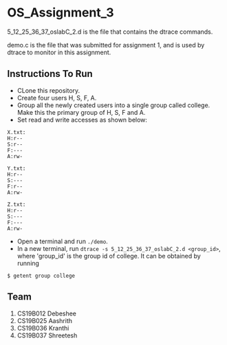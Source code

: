 # OS_Assignment_3

5_12_25_36_37_oslabC_2.d is the file that contains the dtrace commands.

demo.c is the file that was submitted for assignment 1, and is used by dtrace to monitor in this assignment.

## Instructions To Run
* CLone this repository.
* Create four users H, S, F, A.
* Group all the newly created users into a single group called college. Make this the primary group of H, S, F and A.
* Set read and write accesses as shown below:
```
X.txt:
H:r--
S:r--
F:---
A:rw-

Y.txt:
H:r--
S:---
F:r--
A:rw-

Z.txt:
H:r--
S:---
F:---
A:rw-
```
* Open a terminal and run `./demo`.
* In a new terminal, run `dtrace -s 5_12_25_36_37_oslabC_2.d <group_id>`, where 'group_id' is the group id of college. It can be obtained by running
```
$ getent group college
```

## Team
1. CS19B012 Debeshee
2. CS19B025 Aashrith
3. CS19B036 Kranthi
4. CS19B037 Shreetesh
